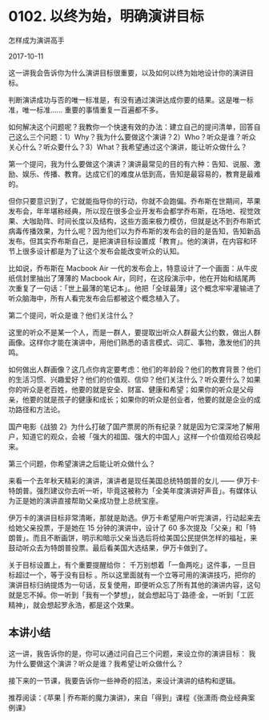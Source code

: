 # 0102. 以终为始，明确演讲目标

怎样成为演讲高手

2017-10-11

这一讲我会告诉你为什么演讲目标很重要，以及如何以终为始地设计你的演讲目标。

判断演讲成功与否的唯一标准是，有没有通过演讲达成你要的结果。这是唯一标准，唯一标准…… 重要的事情重复一百遍都不多。

如何解决这个问题呢？我教你一个快速有效的办法：建立自己的提问清单，回答自己这么三个问题：1）Why？我为什么要做这个演讲？2）Who？听众是谁？听众关心什么？听众要什么？3）What？我希望通过这个演讲，能让听众做什么？

第一个提问，我为什么要做这个演讲？演讲最常见的目的有六种：告知、说服、激励、娱乐、传播、教育。达成它们的难度从低到高，告知是最容易的，教育是最难的。

但你只要意识到了，它就能指导你的行动，你就不会跑偏。乔布斯在世期间，苹果发布会，年年堪称经典，所以现在很多企业开发布会都学乔布斯，在场地、视觉效果、大咖助阵、时间长度以及结构，这些方面来极力模仿，但就是达不到乔布斯式病毒传播效果，为什么呢？因为他们以为乔布斯的发布会的目的是告知，告知新品发布。但其实乔布斯自己，是把演讲目标设置成「教育」。他的演讲，在内容和环节上很多设计都是为了让这个发布会能改变听众的认知。

比如说，乔布斯在 Macbook Air 一代的发布会上，特意设计了一个画面：从牛皮纸信封里抽出了薄薄的 Macbook Air，同时，在这段演示中，他在开始和结尾两次重复了一句话：「世上最薄的笔记本」。他把「全球最薄」这个概念牢牢灌输进了听众脑海中，所有人看完发布会后都被这个概念植入了。

第二个提问，听众是谁？他们关注什么？

这里的听众不是某一个人，而是一群人，要提取出听众人群最大公约数，做出人群画像。这样你才能在演讲中，用他们熟悉的语言模式、词汇、事物，激发他们的共鸣。

如何做出人群画像？这几点你肯定要考虑：他们的年龄段？他们的教育背景？他们的生活习惯、兴趣爱好？他们的价值观、信仰？他们关注什么？听众要什么？如果你的听众是老百姓，他要的就是安全、财富、健康和希望；如果你的听众是父母亲，他要的就是孩子的健康和成长；如果你的听众是创业者，他要的就是企业的成功路径和方法论。

国产电影《战狼 2》为什么打破了国产票房的所有纪录？就是因为它深深地了解用户，知道它的观众，会被「强大的祖国、强大的中国人」这样一个价值观给召唤起来。

第三个问题，你希望演讲之后能让听众做什么？

来看一个去年秋天精彩的演讲，演讲者是现任美国总统特朗普的女儿 —— 伊万卡·特朗普。强烈建议你去听一听，毕竟这被称为「全美年度演讲好声音」。有媒体认为正是她的演讲直接帮助父亲成功登上总统宝座。

伊万卡的演讲目标非常清晰，那就是助选。伊万卡希望用户听完演讲，行动起来去给她父亲投票，于是她在 15 分钟的演讲中，设计了 60 多次提及「父亲」和「特朗普」。而且不断画饼，明示和暗示父亲当选后将给美国公民提供怎样的福祉，来鼓动听众去为特朗普投票。最后看美国大选结果，伊万卡做到了。

关于目标设置上，有个重要提醒给你： 千万别想着「一鱼两吃」这件事，一旦目标超过一个，等于没有目标 。所以这里面就有一个立等可用的演讲技巧，把你的演讲目标归纳提炼为一句话，反复使用，即便听众忘了所有其他的演讲内容，这句就是忘不掉。你一听到「我有一个梦想」，就会想起马丁·路德·金，一听到「工匠精神」，就会想起罗永浩，都是这个效果。

## 本讲小结

这一讲，我告诉你的是，你可以通过问自己三个问题，来设立你的演讲目标： 我为什么要做这个演讲？听众是谁？我希望让听众做什么？

接下来的一节课，我要告诉你一些神奇的招法，来设计演讲的结构和逻辑。

推荐阅读：《苹果 | 乔布斯的魔力演讲》，来自「得到」课程《张潇雨·商业经典案例课》

